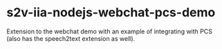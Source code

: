 # s2v-iia-nodejs-webchat-pcs-demo
Extension to the webchat demo with an example of integrating with PCS (also has the speech2text extension as well).
